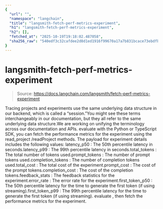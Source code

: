 ```yaml
---
{
  "url": "",
  "namespace": "langchain",
  "title": "langsmith-fetch-perf-metrics-experiment",
  "h1": "langsmith-fetch-perf-metrics-experiment",
  "h2": [],
  "fetched_at": "2025-10-19T19:18:02.487058",
  "sha256_raw": "540edf3c32cafdee2d0d1ed1916f99670a17a7b831bcace73ebdfb4641983f97"
}
---
```


# langsmith-fetch-perf-metrics-experiment

> Source: https://docs.langchain.com/langsmith/fetch-perf-metrics-experiment

Tracing projects and experiments use the same underlying data structure in our backend, which is called a “session.”You might see these terms interchangeably in our documentation, but they all refer to the same underlying data structure.We are working on unifying the terminology across our documentation and APIs.
evaluate
with the Python or TypeScript SDK, you can fetch the performance metrics for the experiment using the read_project
/readProject
methods.
The payload for experiment details includes the following values:
latency_p50
: The 50th percentile latency in seconds.latency_p99
: The 99th percentile latency in seconds.total_tokens
: The total number of tokens used.prompt_tokens
: The number of prompt tokens used.completion_tokens
: The number of completion tokens used.total_cost
: The total cost of the experiment.prompt_cost
: The cost of the prompt tokens.completion_cost
: The cost of the completion tokens.feedback_stats
: The feedback statistics for the experiment.error_rate
: The error rate for the experiment.first_token_p50
: The 50th percentile latency for the time to generate the first token (if using streaming).first_token_p99
: The 99th percentile latency for the time to generate the first token (if using streaming).
evaluate
, then fetch the performance metrics for the experiment.